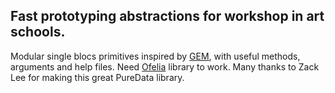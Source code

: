 ## Fast prototyping abstractions for workshop in art schools.

Modular single blocs primitives inspired by [GEM](https://puredata.info/downloads/gem), with useful methods, arguments and help files.
Need [Ofelia](https://github.com/cuinjune/Ofelia) library to work.
Many thanks to Zack Lee for making this great PureData library.
